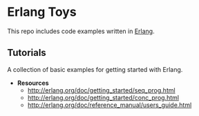 # Erlang Toys
This repo includes code examples written in [Erlang](https://www.erlang.org).

## Tutorials
A collection of basic examples for getting started with Erlang.

  * **Resources**
    - http://erlang.org/doc/getting_started/seq_prog.html
    - http://erlang.org/doc/getting_started/conc_prog.html
    - http://erlang.org/doc/reference_manual/users_guide.html
